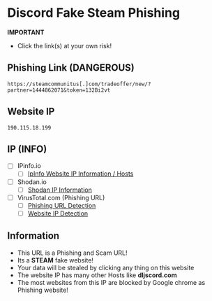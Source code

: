 # Discord Fake Steam Phishing

**IMPORTANT**
- Click the link(s) at your own risk!

## Phishing Link (DANGEROUS)
```
https://steamcommunitus[.]com/tradeoffer/new/?partner=1444862071&token=132Bi2vt
```
## Website IP
```
190.115.18.199
```

## IP (INFO)
- [ ] IPinfo.io
    - [ ] [IpInfo Website IP Information / Hosts](https://ipinfo.io/190.115.18.199)

- [ ] Shodan.io
    - [ ] [Shodan IP Information](https://www.shodan.io/host/190.115.18.199)

- [ ] VirusTotal.com (Phishing URL)
    - [ ] [Phishing URL Detection](https://www.virustotal.com/gui/url/49aced0e94c7972d70dc3f6edb859f287ff963aa6f9b880b965314023a8a171f)
    - [ ] [Website IP Detection](https://www.virustotal.com/gui/url/23f5ea5ff305d41e51bc99fab32958f5aa93b99a399c7d6dd64abde5c46ee38d/detection)
 
## Information
- This URL is a Phishing and Scam URL!
- Its a **STEAM** fake website!
- Your data will be stealed by clicking any thing on this website
- The website IP has many other Hosts like **dljscord.com** 
- The most websites from this IP are blocked by Google chrome as Phishing website!

